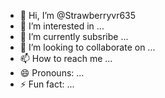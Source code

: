 - 👋 Hi, I’m @Strawberryvr635
- 👀 I’m interested in ...
- 🌱 I’m currently subsribe ...
- 💞️ I’m looking to collaborate on ...
- 📫 How to reach me ...
- 😄 Pronouns: ...
- ⚡ Fun fact: ...

<!---
Strawberryvr635/Strawberryvr635 is a ✨ special ✨ repository because its `README.md` (this file) appears on your GitHub profile.
You can click the Preview link to take a look at your changes.
--->
